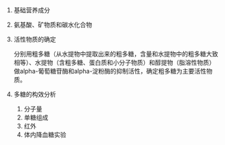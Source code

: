 1. 基础营养成分

2. 氨基酸、矿物质和碳水化合物

3. 活性物质的确定

   分别用粗多糖（从水提物中提取出来的粗多糖，含量和水提物中的粗多糖大致相等）、水提物（含粗多糖、蛋白质和小分子物质）和醇提物（脂溶性物质）做alpha-葡萄糖苷酶和alpha-淀粉酶的抑制活性，确定粗多糖为主要活性物质。

4. 多糖的构效分析

   1. 分子量
   2. 单糖组成
   3. 红外
   4. 体内降血糖实验
